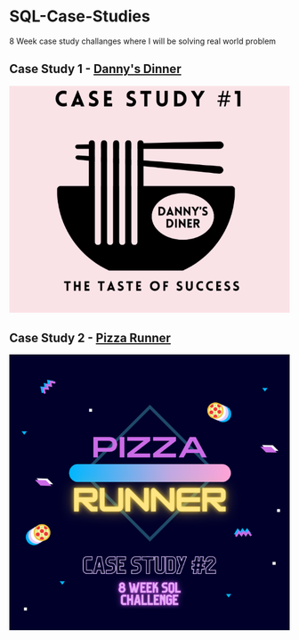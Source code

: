 # SQL-Case-Studies
8 Week case study challanges where I will be solving real world problem 
## Case Study 1 - [Danny's Dinner](https://github.com/Anish-shakya/SQL-Case-Studies/blob/main/CS1_Danny's_Dinner/solution.md)
![Alt text](/CS1_Danny's_Dinner/image.png)


## Case Study 2 - [Pizza Runner](https://github.com/Anish-shakya/SQL-Case-Studies/blob/main/CS2_Pizza_Runner/solution.md)
![Alt text](/CS2_Pizza_Runner/image.jpg)